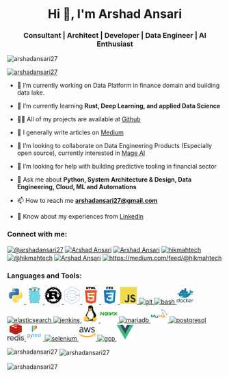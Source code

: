 <h1 align="center">Hi 👋, I'm Arshad Ansari</h1>
<h3 align="center">Consultant | Architect | Developer | Data Engineer | AI Enthusiast</h3>

<p align="left"> <img src="https://komarev.com/ghpvc/?username=arshadansari27&label=Profile%20views&color=0e75b6&style=flat" alt="arshadansari27" /> </p>

<p align="left"> <a href="https://twitter.com/arshadansari27" target="blank"><img src="https://img.shields.io/twitter/follow/arshadansari27?logo=twitter&style=for-the-badge" alt="arshadansari27" /></a> </p>

- 🔭 I’m currently working on Data Platform in finance domain and building data lake.

- 🌱 I’m currently learning **Rust, Deep Learning, and applied Data Science**

- 👨‍💻 All of my projects are available at [Github](https://github.com/arshadansari27?tab=repositories)

- 📝 I generally write articles on [Medium](https://medium.com/@hikmahtech)

- 👯 I’m looking to collaborate on Data Engineering Products (Especially open source), currently interested in [Mage AI](https://www.mage.ai/)

- 🤔 I’m looking for help with building predictive tooling in financial sector

- 💬 Ask me about **Python, System Architecture & Design, Data Engineering, Cloud, ML and Automations**

- 📫 How to reach me **arshadansari27@gmail.com**

- 📄 Know about my experiences from [LinkedIn](https://www.linkedin.com/in/mohammed-arshad-ansari/)

<h3 align="left">Connect with me:</h3>
<p align="left">
<a href="https://twitter.com/arshadansari27" target="blank"><img align="center" src="https://raw.githubusercontent.com/rahuldkjain/github-profile-readme-generator/master/src/images/icons/Social/twitter.svg" alt="@arshadansari27" height="30" width="40" /></a>
<a href="https://www.linkedin.com/in/mohammed-arshad-ansari/" target="blank"><img align="center" src="https://raw.githubusercontent.com/rahuldkjain/github-profile-readme-generator/master/src/images/icons/Social/linked-in-alt.svg" alt="Arshad Ansari" height="30" width="40" /></a>
<a href="https://stackoverflow.com/users/726861/arshad-ansari" target="blank"><img align="center" src="https://raw.githubusercontent.com/rahuldkjain/github-profile-readme-generator/master/src/images/icons/Social/stack-overflow.svg" alt="Arshad Ansari" height="30" width="40" /></a>
<a href="https://instagram.com/hikmah-tech" target="blank"><img align="center" src="https://raw.githubusercontent.com/rahuldkjain/github-profile-readme-generator/master/src/images/icons/Social/instagram.svg" alt="hikmahtech" height="30" width="40" /></a>
<a href="https://medium.com/@hikmahtech" target="blank"><img align="center" src="https://raw.githubusercontent.com/rahuldkjain/github-profile-readme-generator/master/src/images/icons/Social/medium.svg" alt="@hikmahtech" height="30" width="40" /></a>
<a href="https://www.hackerrank.com/arshad_ansari" target="blank"><img align="center" src="https://raw.githubusercontent.com/rahuldkjain/github-profile-readme-generator/master/src/images/icons/Social/hackerrank.svg" alt="Arshad Ansari" height="30" width="40" /></a>
<a href="https://medium.com/feed/@hikmahtech" target="blank"><img align="center" src="https://raw.githubusercontent.com/rahuldkjain/github-profile-readme-generator/master/src/images/icons/Social/rss.svg" alt="https://medium.com/feed/@hikmahtech" height="30" width="40" /></a>
</p>

<h3 align="left">Languages and Tools:</h3>
<p align="left"> 
<a href="https://www.python.org" target="_blank"> <img src="https://raw.githubusercontent.com/devicons/devicon/master/icons/python/python-original.svg" alt="python" width="40" height="40"/> </a>
<a href="https://golang.org" target="_blank"> <img src="https://raw.githubusercontent.com/devicons/devicon/master/icons/go/go-original.svg" alt="go" width="40" height="40"/> </a>
<a href="https://www.rust-lang.org" target="_blank"> <img src="https://raw.githubusercontent.com/devicons/devicon/master/icons/rust/rust-plain.svg" alt="rust" width="40" height="40"/> </a>
<a href="https://cplusplus.com/" target="_blank"> <img src="https://raw.githubusercontent.com/devicons/devicon/master/icons/cplusplus/cplusplus-line.svg" alt="C++" width="40" height="40"/> </a>
<a href="https://www.w3.org/html/" target="_blank"> <img src="https://raw.githubusercontent.com/devicons/devicon/master/icons/html5/html5-original-wordmark.svg" alt="html5" width="40" height="40"/> </a>
<a href="https://www.w3schools.com/css/" target="_blank"> <img src="https://raw.githubusercontent.com/devicons/devicon/master/icons/css3/css3-original-wordmark.svg" alt="css3" width="40" height="40"/> </a>
<a href="https://developer.mozilla.org/en-US/docs/Web/JavaScript" target="_blank"> <img src="https://raw.githubusercontent.com/devicons/devicon/master/icons/javascript/javascript-original.svg" alt="javascript" width="40" height="40"/> </a> 
<a href="https://git-scm.com/" target="_blank"> <img src="https://www.vectorlogo.zone/logos/git-scm/git-scm-icon.svg" alt="git" width="40" height="40"/> </a> 
<a href="https://www.gnu.org/software/bash/" target="_blank"> <img src="https://www.vectorlogo.zone/logos/gnu_bash/gnu_bash-icon.svg" alt="bash" width="40" height="40"/> </a>  
<a href="https://www.docker.com/" target="_blank"> <img src="https://raw.githubusercontent.com/devicons/devicon/master/icons/docker/docker-original-wordmark.svg" alt="docker" width="40" height="40"/> </a> 
<a href="https://www.elastic.co" target="_blank"> <img src="https://www.vectorlogo.zone/logos/elastic/elastic-icon.svg" alt="elasticsearch" width="40" height="40"/> </a> 
<a href="https://www.jenkins.io" target="_blank"> <img src="https://www.vectorlogo.zone/logos/jenkins/jenkins-icon.svg" alt="jenkins" width="40" height="40"/> </a> 
<a href="https://www.linux.org/" target="_blank"> <img src="https://raw.githubusercontent.com/devicons/devicon/master/icons/linux/linux-original.svg" alt="linux" width="40" height="40"/> </a>
<a href="https://www.nginx.com" target="_blank"> <img src="https://raw.githubusercontent.com/devicons/devicon/master/icons/nginx/nginx-original.svg" alt="nginx" width="40" height="40"/> </a>
<a href="https://mariadb.org/" target="_blank"> <img src="https://www.vectorlogo.zone/logos/mariadb/mariadb-icon.svg" alt="mariadb" width="40" height="40"/> </a> 
<a href="https://www.mysql.com/" target="_blank"> <img src="https://raw.githubusercontent.com/devicons/devicon/master/icons/mysql/mysql-original-wordmark.svg" alt="mysql" width="40" height="40"/> </a>
<a href="https://www.postgresql.org/" target="_blank"> <img src="https://www.vectorlogo.zone/logos/postgresql/postgresql-original-wordmark.svg" alt="postgresql" width="40" height="40"/> </a> 
 <a href="https://redis.io" target="_blank"> <img src="https://raw.githubusercontent.com/devicons/devicon/master/icons/redis/redis-original-wordmark.svg" alt="redis" width="40" height="40"/> </a>
<a href="https://pytest.org/" target="_blank"> <img src="https://raw.githubusercontent.com/devicons/devicon/master/icons/pytest/pytest-original-wordmark.svg" alt="pytest" width="40" height="40"/> </a>
<a href="https://www.selenium.dev" target="_blank"> <img src="https://raw.githubusercontent.com/detain/svg-logos/780f25886640cef088af994181646db2f6b1a3f8/svg/selenium-logo.svg" alt="selenium" width="40" height="40"/> </a>
<a href="https://aws.amazon.com" target="_blank"> <img src="https://raw.githubusercontent.com/devicons/devicon/master/icons/amazonwebservices/amazonwebservices-original-wordmark.svg" alt="aws" width="40" height="40"/> </a> 
<a href="https://cloud.google.com" target="_blank"> <img src="https://www.vectorlogo.zone/logos/google_cloud/google_cloud-icon.svg" alt="gcp" width="40" height="40"/> </a>
<a href="https://www.vuejs.org/" target="_blank"> <img src="https://raw.githubusercontent.com/devicons/devicon/master/icons/vuejs/vuejs-original.svg" alt="VueJS" width="40" height="40"/> </a> 
<a href="#"<img src="https://raw.githubusercontent.com/devicons/devicon/master/icons/uwsgi/uwsgi-original.svg" alt="UWSGI" width="40" height="40"/></a>
</p>

<p><img align="left" src="https://github-readme-stats.vercel.app/api/top-langs?username=arshadansari27&show_icons=true&locale=en&layout=compact" alt="arshadansari27" /></p>

<p>&nbsp;<img align="center" src="https://github-readme-stats.vercel.app/api?username=arshadansari27&show_icons=true&locale=en" alt="arshadansari27" /></p>

<p><img align="center" src="https://github-readme-streak-stats.herokuapp.com/?user=arshadansari27&" alt="arshadansari27" /></p>

